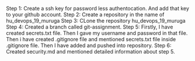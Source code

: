 Step 1: Create a ssh key for password less authentocation. And add that key to your github account.
Step 2: Create a repository in the name of hu_devops_19_muruga
Step 3: CLone the repository hu_devops_19_muruga
Step 4: Created a branch called git-assignment.
Step 5: Firstly, I have created secrets.txt file. Then I gave my username and password in that file. Then i have created .gitignore file and mentioned secrets.txt file inside .gitignore file. Then I have added and pushed into repository. 
Step 6: Created security.md and mentioned detailed information about step 5.
